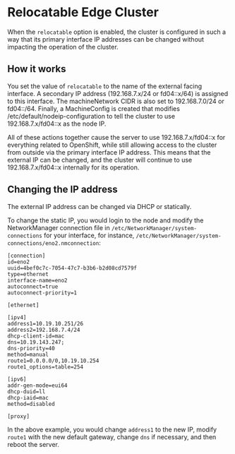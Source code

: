 # Relocatable Edge Cluster
When the ```relocatable``` option is enabled, the cluster is configured in such a way that its primary interface IP addresses can be changed without impacting the operation of the cluster.

## How it works
You set the value of ```relocatable``` to the name of the external facing interface. A secondary IP address (192.168.7.x/24 or fd04::x/64) is assigned to this interface. The machineNetwork CIDR is also set to 192.168.7.0/24 or fd04::/64. Finally, a MachineConfig is created that modifies /etc/default/nodeip-configuration to tell the cluster to use 192.168.7.x/fd04::x as the node IP.

All of these actions together cause the server to use 192.168.7.x/fd04::x for everything related to OpenShift, while still allowing access to the cluster from outside via the primary interface IP address. This means that the external IP can be changed, and the cluster will continue to use 192.168.7.x/fd04::x internally for its operation.

## Changing the IP address
The external IP address can be changed via DHCP or statically.

To change the static IP, you would login to the node and modify the NetworkManager connection file in ```/etc/NetworkManager/system-connections``` for your interface, for instance, ```/etc/NetworkManager/system-connections/eno2.nmconnection```:
```
[connection]
id=eno2
uuid=4bef0c7c-7054-47c7-b3b6-b2d08cd7579f
type=ethernet
interface-name=eno2
autoconnect=true
autoconnect-priority=1

[ethernet]

[ipv4]
address1=10.19.10.251/26
address2=192.168.7.4/24
dhcp-client-id=mac
dns=10.19.143.247;
dns-priority=40
method=manual
route1=0.0.0.0/0,10.19.10.254
route1_options=table=254

[ipv6]
addr-gen-mode=eui64
dhcp-duid=ll
dhcp-iaid=mac
method=disabled

[proxy]
```

In the above example, you would change ```address1``` to the new IP, modify ```route1``` with the new default gateway, change ```dns``` if necessary, and then reboot the server.

